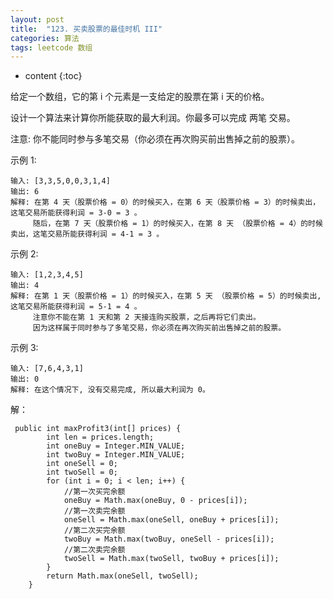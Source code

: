 ```yaml
---
layout: post
title:  "123. 买卖股票的最佳时机 III"
categories: 算法
tags: leetcode 数组
---
```


* content
{:toc}

<!--more-->

给定一个数组，它的第 i 个元素是一支给定的股票在第 i 天的价格。

设计一个算法来计算你所能获取的最大利润。你最多可以完成 两笔 交易。

注意: 你不能同时参与多笔交易（你必须在再次购买前出售掉之前的股票）。

示例 1:

```
输入: [3,3,5,0,0,3,1,4]
输出: 6
解释: 在第 4 天（股票价格 = 0）的时候买入，在第 6 天（股票价格 = 3）的时候卖出，这笔交易所能获得利润 = 3-0 = 3 。
     随后，在第 7 天（股票价格 = 1）的时候买入，在第 8 天 （股票价格 = 4）的时候卖出，这笔交易所能获得利润 = 4-1 = 3 。
```

示例 2:

```
输入: [1,2,3,4,5]
输出: 4
解释: 在第 1 天（股票价格 = 1）的时候买入，在第 5 天 （股票价格 = 5）的时候卖出, 这笔交易所能获得利润 = 5-1 = 4 。   
     注意你不能在第 1 天和第 2 天接连购买股票，之后再将它们卖出。   
     因为这样属于同时参与了多笔交易，你必须在再次购买前出售掉之前的股票。
```

示例 3:

```
输入: [7,6,4,3,1] 
输出: 0 
解释: 在这个情况下, 没有交易完成, 所以最大利润为 0。
```

解：

```
 public int maxProfit3(int[] prices) {
        int len = prices.length;
        int oneBuy = Integer.MIN_VALUE;
        int twoBuy = Integer.MIN_VALUE;
        int oneSell = 0;
        int twoSell = 0;
        for (int i = 0; i < len; i++) {
            //第一次买完余额
            oneBuy = Math.max(oneBuy, 0 - prices[i]);
            //第一次卖完余额
            oneSell = Math.max(oneSell, oneBuy + prices[i]);
            //第二次买完余额
            twoBuy = Math.max(twoBuy, oneSell - prices[i]);
            //第二次卖完余额
            twoSell = Math.max(twoSell, twoBuy + prices[i]);
        }
        return Math.max(oneSell, twoSell);
    }
```